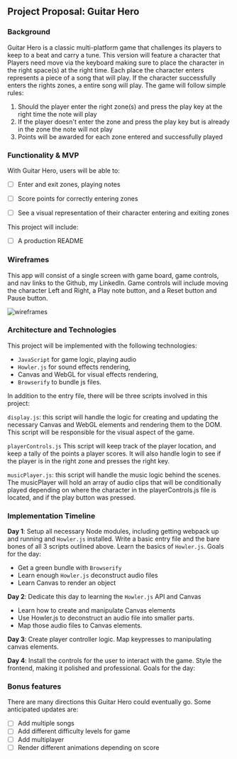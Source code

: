 ##  Project Proposal: Guitar Hero

### Background

Guitar Hero is a classic multi-platform game that challenges its players to keep to a beat and carry a tune. This version will feature a character that Players need move via the keyboard making sure to place the character in the right space(s) at the right time. Each place the character enters represents a piece of a song that will play. If the character successfully enters the rights zones, a entire song will play. The game will follow simple rules:
1) Should the player enter the right zone(s) and press the play key at the right time the note will play
2) If the player doesn't enter the zone and press the play key but is already in the zone the note will not play
3) Points will be awarded for each zone entered and successfully played

### Functionality & MVP  

With Guitar Hero, users will be able to:

- [ ] Enter and exit zones, playing notes
- [ ] Score points for correctly entering zones
- [ ] See a visual representation of their character entering and exiting zones


This project will include:

- [ ] A production README

### Wireframes

This app will consist of a single screen with game board, game controls, and nav links to the Github, my LinkedIn. Game controls will include moving the character Left and Right, a Play note button, and a Reset button and Pause button.

![wireframes]('https://github.com/yaakovbeiss/Guitar-Hero/blob/master/GuiterHeroWireframe.png')

### Architecture and Technologies

This project will be implemented with the following technologies:

- `JavaScript` for game logic, playing audio
- `Howler.js` for sound effects rendering,
- Canvas and WebGL for visual effects rendering,
- `Browserify` to bundle js files.

In addition to the entry file, there will be three scripts involved in this project:


`display.js`: this script will handle the logic for creating and updating the necessary Canvas and WebGL elements and rendering them to the DOM. This script will be responsible for the visual aspect of the game.

`playerControls.js` This script will keep track of the player location, and keep a tally of the points a player scores. It will also handle login to see if the player is in the right zone and presses the right key.

`musicPlayer.js`: this script will handle the music logic behind the scenes. The musicPlayer will hold an array of audio clips that will be conditionally played depending on where the character in the playerControls.js file is located, and if the play button was pressed.


### Implementation Timeline

**Day 1**: Setup all necessary Node modules, including getting webpack up and running and `Howler.js` installed. Write a basic entry file and the bare bones of all 3 scripts outlined above.  Learn the basics of `Howler.js`.  Goals for the day:

- Get a green bundle with `Browserify`
- Learn enough `Howler.js` deconstruct audio files
- Learn Canvas to render an object

**Day 2**: Dedicate this day to learning the `Howler.js` API and Canvas
- Learn how to create and manipulate Canvas elements
- Use Howler.js to deconstruct an audio file into smaller parts.
- Map those audio files to Canvas elements.

**Day 3**: Create player controller logic. Map keypresses to manipulating canvas elements.

**Day 4**: Install the controls for the user to interact with the game.  Style the frontend, making it polished and professional.  Goals for the day:



### Bonus features

There are many directions this Guitar Hero could eventually go.  Some anticipated updates are:

- [ ] Add multiple songs
- [ ] Add different difficulty levels for game
- [ ] Add multiplayer
- [ ] Render different animations depending on score
